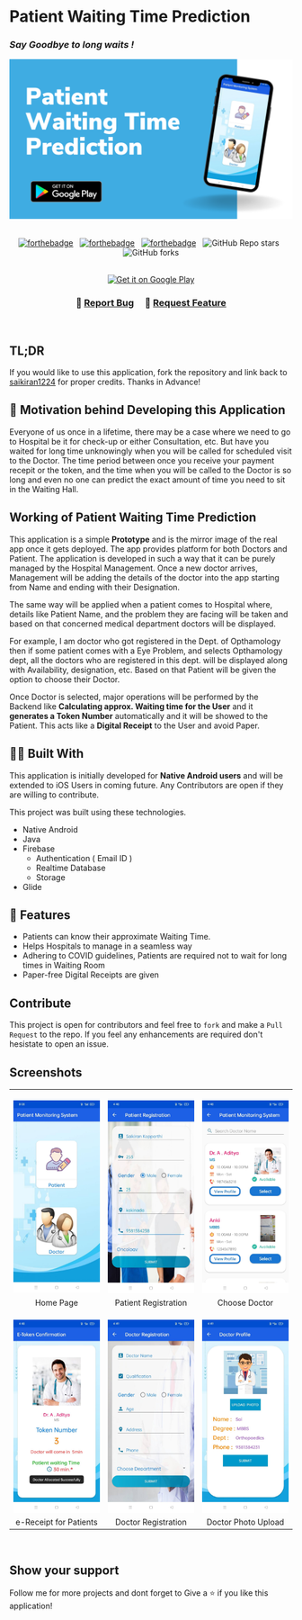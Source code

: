 <h1 >Patient Waiting Time Prediction</h1> 
<h3><i>Say Goodbye to long waits !</i></h3>

<div align="center">
  <img alt="Patient_Waiting_Time_Prediction App" src="./readme_assets/pms_github.png" />
</div>

<br/>

<center>

[![forthebadge](https://forthebadge.com/images/badges/built-with-love.svg)](https://forthebadge.com) &nbsp;
[![forthebadge](https://forthebadge.com/images/badges/open-source.svg)](https://forthebadge.com) &nbsp;
[![forthebadge](https://forthebadge.com/images/badges/built-for-android.svg)](https://forthebadge.com) &nbsp;
![GitHub Repo stars](https://img.shields.io/github/stars/saikiran1224/Patient_Waiting_Time_Prediction?color=red&logo=github&style=for-the-badge) &nbsp;
![GitHub forks](https://img.shields.io/github/forks/saikiran1224/Patient_Waiting_Time_Prediction?color=red&logo=github&style=for-the-badge) 
<br/><br/>
</center>


<div align="center">
<a href='https://play.google.com/store/apps/details?id=com.kirandroid.patientmanagement&pcampaignid=pcampaignidMKT-Other-global-all-co-prtnr-py-PartBadge-Mar2515-1'><img alt='Get it on Google Play' src='https://play.google.com/intl/en_us/badges/static/images/badges/en_badge_web_generic.png' width="35%"></a>

</div>


<h3 align="center">
    🔹
    <a href="https://github.com/saikiran1224/Patient_Waiting_Time_Prediction/issues">Report Bug</a> &nbsp; &nbsp;
    🔹
    <a href="https://github.com/saikiran1224/Patient_Waiting_Time_Prediction/issues">Request Feature</a>
</h3>

<br/>

## TL;DR
If you would like to use this application, fork the repository and link back to [saikiran1224](https://github.com/saikiran1224) for proper credits. Thanks in Advance! 


## 🧠 Motivation behind Developing this Application

Everyone of us once in a lifetime, there may be a case where we need to go to Hospital be it for check-up or either Consultation, etc. But have you waited for long time unknowingly when you will be called for scheduled visit to the Doctor. The time period between once you receive your payment recepit or the token, and the time when you will be called to the Doctor is so long and even no one can predict the exact amount of time you need to sit in the Waiting Hall. 


## Working of Patient Waiting Time Prediction

This application is a simple **Prototype** and is the mirror image of the real app once it gets deployed. The app provides platform for both Doctors and Patient. The application is developed in such a way that it can be purely managed by the Hospital Management. Once a new doctor arrives, Management will be adding the details of the doctor into the app starting from Name and ending with their Designation. 

The same way will be applied when a patient comes to Hospital where, details like Patient Name, and the problem they are facing will be taken and based on that concerned medical department doctors will be displayed. 

For example, I am doctor who got registered in the Dept. of Opthamology then if some patient comes with a Eye Problem, and selects Opthamology dept, all the doctors who are registered in this dept. will be displayed along with Availability, designation, etc. Based on that Patient will be given the option to choose their Doctor. 

Once Doctor is selected, major operations will be performed by the Backend like **Calculating approx. Waiting time for the User** and it **generates a Token Number** automatically and it will be showed to the Patient. This acts like a **Digital Receipt** to the User and avoid Paper.

## 👷🏼 Built With 

This application is initially developed for **Native Android users** and will be extended to iOS Users in coming future. Any Contributors are open if they are willing to contribute. <br/>

This project was built using these technologies.

- Native Android
- Java
- Firebase
   - Authentication ( Email ID )
   - Realtime Database
   - Storage 
- Glide


## 🤩 Features

- Patients can know their approximate Waiting Time.
- Helps Hospitals to manage in a seamless way 
- Adhering to COVID guidelines, Patients are required not to wait for long times in Waiting Room
- Paper-free Digital Receipts are given 


## Contribute

This project is open for contributors and feel free to `fork` and make a `Pull Request` to the repo. If you feel any enhancements are required don't hesistate to open an issue.


## Screenshots 

<table>
 
 <tr>
   <td width="33.3%">&nbsp;<img src="./readme_assets/1.jpg" alt="Splash Screen"></td>
   <td width="33.33%">&nbsp;<img src="./readme_assets/2.jpg" alt="Splash Screen"></td>
   <td width="33.33%">&nbsp;<img src="./readme_assets/3.jpg" alt="Splash Screen"></td>
 </tr>
 <tr>
   <td align="center">Home Page</td>
   <td align="center">Patient Registration</td>
   <td align="center">Choose Doctor </td>
 </tr>
 
 <tr>
   <td width="33.3%">&nbsp;<img src="./readme_assets/4.jpg" alt="Splash Screen"></td>
   <td width="33.33%">&nbsp;<img src="./readme_assets/5.jpg" alt="Splash Screen"></td>
   <td width="33.33%">&nbsp;<img src="./readme_assets/6.jpg" alt="Splash Screen"></td>
 </tr>
 <tr>
   <td align="center">e-Receipt for Patients</td>
   <td align="center">Doctor Registration</td>
   <td align="center">Doctor Photo Upload</td>
 </tr>
  
</table>

<br/>

## Show your support 

Follow me for more projects and dont forget to Give a ⭐ if you like this application!
